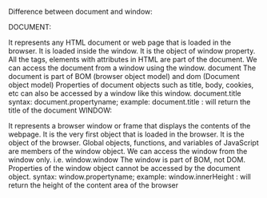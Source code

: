Difference between document and window:

DOCUMENT:

It represents any HTML document or web page that is loaded in the browser.
It is loaded inside the window.
It is the object of window property.
All the tags, elements with attributes in HTML are part of the document.
We can access the document from a window using the window. document
The document is part of BOM (browser object model) and dom (Document object model)
Properties of document objects such as title, body, cookies, etc can also be accessed by a window like this window. document.title
syntax: document.propertyname;
example: document.title : will return the title of the document
WINDOW:

It represents a browser window or frame that displays the contents of the webpage.
It is the very first object that is loaded in the browser.
It is the object of the browser.
Global objects, functions, and variables of JavaScript are members of the window object.
We can access the window from the window only. i.e. window.window
The window is part of BOM, not DOM.
Properties of the window object cannot be accessed by the document object.
syntax: window.propertyname;
example: window.innerHeight : will return the height of the content area of the browser
